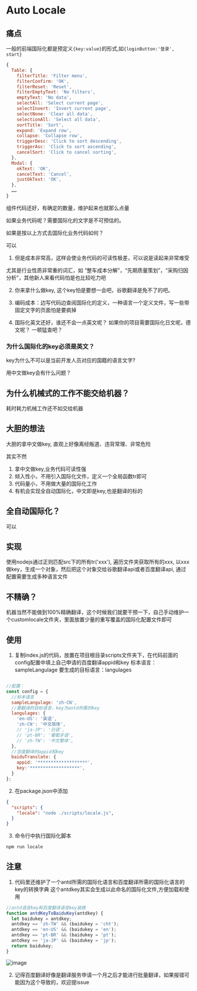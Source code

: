 # Auto Locale

## 痛点
一般的前端国际化都是预定义`{key:value}`的形式,如`{loginButton:'登录', start}`

```js
{
  Table: {
    filterTitle: 'Filter menu',
    filterConfirm: 'OK',
    filterReset: 'Reset',
    filterEmptyText: 'No filters',
    emptyText: 'No data',
    selectAll: 'Select current page',
    selectInvert: 'Invert current page',
    selectNone: 'Clear all data',
    selectionAll: 'Select all data',
    sortTitle: 'Sort',
    expand: 'Expand row',
    collapse: 'Collapse row',
    triggerDesc: 'Click to sort descending',
    triggerAsc: 'Click to sort ascending',
    cancelSort: 'Click to cancel sorting',
  },
  Modal: {
    okText: 'OK',
    cancelText: 'Cancel',
    justOkText: 'OK',
  },
  ……
}
```

组件代码还好，有确定的数量，维护起来也就那么点量

如果业务代码呢？需要国际化的文字是不可预估的。

如果是按以上方式去国际化业务代码如何？

可以

1. 但是成本非常高，这样会使业务代码的可读性极差，可以说是读起来非常难受

尤其是行业性质非常重的词汇，如 “整车成本分解”，“先期质量策划”，“采购归因分析”，其他新人来看代码怕是也比较吃力吧

2. 你来拿什么做key, 这个key怕是要想一会吧，谷歌翻译是免不了的吧。

3. 编码成本：边写代码边查阅国际化的定义，一种语言一个定义文件，写一些带固定文字的页面怕是要疯掉

4. 国际化英文还好，谁还不会一点英文呢？ 如果你的项目需要国际化日文呢，德文呢？ 一顿猛查吧？


### 为什么国际化的key必须是英文？
key为什么不可以是当前开发人员对应的国籍的语言文字?

用中文做key会有什么问题？


## 为什么机械式的工作不能交给机器？
耗时耗力机械工作还不如交给机器


## 大胆的想法

大胆的拿中文做key, 直观上好像离经叛道、违背常理、非常危险

其实不然

1. 拿中文做key,业务代码可读性强
2. 倾入性小，不用引入国际化文件，定义一个全局函数tr即可
3. 代码量小，不用做大量的国际化工作
4. 有机会实现全自动国际化，中文即是key,也是翻译的标的


## 全自动国际化？
可以

## 实现
使用nodejs通过正则匹配src下的所有tr('xxx'), 遍历文件夹获取所有的xxx, 以xxx做key，生成一个对象，然后把这个对象交给谷歌翻译api或者百度翻译api, 通过配置需要生成多种语言文件

## 不精确？
机器当然不能做到100%精确翻译，这个时候我们就要干预一下，自己手动维护一个customlocale文件夹，里面放置少量的重写覆盖的国际化配置文件即可

## 使用
1. 复制index.js的代码，放置在项目根目录scripts文件夹下，在代码前面的config配置中填上自己申请的百度翻译appid和key
标本语言：sampleLangulage
要生成的目标语言：langulages

```js

//配置：
const config = {
  //标本语言
  sampleLangulage: 'zh-CN',
  //要翻译的目标语言，key为antd所需的key
  langulages: {
    'en-US': '英语',
    'zh-CN': '中文简体',
    // 'ja-JP': '日语',
    // 'pt-BR': '葡萄牙语',
    // 'zh-TW': '中文繁体',
  },
  //百度翻译的appid和key
  baiduTranslate: {
    appid: '*******************',
    key:'*******************',
  }
};

```


2. 在package.json中添加

```json
{
  "scripts": {
    "locale": "node ./scripts/locale.js",
  }
}
```

3. 命令行中执行国际化脚本

```bash
npm run locale
```





## 注意
1. 代码里还维护了一个antd所需的国际化语言和百度翻译所需的国际化语言的key的转换字典
这个antdkey其实会生成以此命名的国际化文件,方便加载和使用
```js
//antd语言key和百度翻译语言key装换
function antdKeyToBaiduKey(antdkey) {
  let baidukey = antdkey;
  antdkey == 'zh-TW' && (baidukey = 'cht');
  antdkey == 'en-US' && (baidukey = 'en');
  antdkey == 'pt-BR' && (baidukey = 'pt');
  antdkey == 'ja-JP' && (baidukey = 'jp');
  return baidukey;
}
```

![image]('./snapshot.png')

2. 记得百度翻译好像是翻译服务申请一个月之后才能进行批量翻译，如果报错可能因为这个导致的，欢迎提issue
